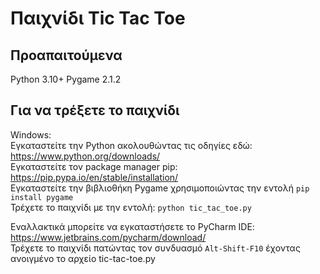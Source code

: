 # Παιχνίδι Tic Tac Toe

## Προαπαιτούμενα
Python 3.10+
Pygame 2.1.2

## Για να τρέξετε το παιχνίδι

Windows:<br>
Εγκαταστείτε την Python ακολουθώντας τις οδηγίες εδώ: https://www.python.org/downloads/ <br>
Εγκαταστείτε τον package manager pip: https://pip.pypa.io/en/stable/installation/ <br>
Εγκαταστείτε την βιβλιοθήκη Pygame χρησιμοποιώντας την εντολή `pip install pygame` <br>
Τρέχετε το παιχνίδι με την εντολή: `python tic_tac_toe.py` <br>

Εναλλακτικά μπορείτε να εγκαταστήσετε το PyCharm IDE: https://www.jetbrains.com/pycharm/download/ <br>
Τρέχετε το παιχνίδι πατώντας τον συνδυασμό `Alt-Shift-F10` έχοντας ανοιγμένο το αρχείο tic-tac-toe.py <br>
